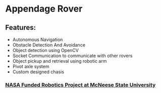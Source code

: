 # Appendage Rover
## Features:
- Autonomous Navigation
- Obstacle Detection And Avoidance
- Object detection using OpenCV
- Socket Communication to communicate with other rovers
- Object pickup and retrieval using robotic arm
- Pivot axle system
- Custom designed chasis

### [NASA Funded Robotics Project at McNeese State University](https://youtu.be/quAcbgUL_YU?si=m1r2VuErjUYo0vxE)
